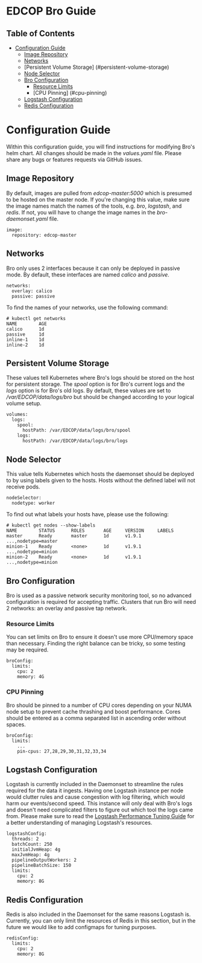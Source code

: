# EDCOP Bro Guide

Table of Contents
-----------------
 
* [Configuration Guide](#configuration-guide)
	* [Image Repository](#image-repository)
	* [Networks](#networks)
	* [Persistent Volume Storage] (#persistent-volume-storage)
	* [Node Selector](#node-selector)
	* [Bro Configuration](#bro-configuration)
		* [Resource Limits](#resource-limits)
		* [CPU Pinning] (#cpu-pinning)
	* [Logstash Configuration](#logstash-configuration)
	* [Redis Configuration](#redis-configuration)
	
# Configuration Guide

Within this configuration guide, you will find instructions for modifying Bro's helm chart. All changes should be made in the *values.yaml* file.
Please share any bugs or features requests via GitHub issues.
 
## Image Repository

By default, images are pulled from *edcop-master:5000* which is presumed to be hosted on the master node. If you're changing this value, make sure the image names match the names of the tools, e.g. *bro*, *logstash*, and *redis*. If not, you will have to change the image names in the *bro-daemonset.yaml* file.
 
```
image:
  repository: edcop-master
```
 
## Networks

Bro only uses 2 interfaces because it can only be deployed in passive mode. By default, these interfaces are named *calico* and *passive*. 

```
networks:
  overlay: calico
  passive: passive
```
 
To find the names of your networks, use the following command:
 
```
# kubectl get networks
NAME		AGE
calico		1d
passive		1d
inline-1	1d
inline-2	1d
```

## Persistent Volume Storage

These values tell Kubernetes where Bro's logs should be stored on the 
host for persistent storage. The *spool* option is for Bro's current 
logs and the *logs* option is for Bro's old logs. By default, these values are set to */var/EDCOP/data/logs/bro* but should be changed according to your logical volume setup. 

```
volumes:
  logs:
    spool: 
      hostPath: /var/EDCOP/data/logs/bro/spool
    logs: 
      hostPath: /var/EDCOP/data/logs/bro/logs   
```
	  
## Node Selector

This value tells Kubernetes which hosts the daemonset should be deployed to by using labels given to the hosts. Hosts without the defined label will not receive pods. 
 
```
nodeSelector:
  nodetype: worker
```
 
To find out what labels your hosts have, please use the following:
```
# kubectl get nodes --show-labels
NAME		STATUS		ROLES		AGE		VERSION		LABELS
master 		Ready		master		1d		v1.9.1		...,nodetype=master
minion-1	Ready		<none>		1d		v1.9.1		...,nodetype=minion
minion-2	Ready		<none>		1d		v1.9.1		...,nodetype=minion
```

## Bro Configuration

Bro is used as a passive network security monitoring tool, so no advanced configuration is required for accepting traffic. Clusters that run Bro will need 2 networks: an overlay and passive tap network. 

### Resource Limits

You can set limits on Bro to ensure it doesn't use more CPU/memory space than necessary. Finding the right balance can be tricky, so some testing may be required. 

```
broConfig:
  limits:
    cpu: 2
	memory: 4G
```

### CPU Pinning

Bro should be pinned to a number of CPU cores depending on your NUMA node setup to prevent cache thrashing and boost performance. Cores should be entered as a comma separated list in ascending order without spaces. 

```
broConfig:
  limits:
    ...
	pin-cpus: 27,28,29,30,31,32,33,34
```

## Logstash Configuration

Logstash is currently included in the Daemonset to streamline the rules required for the data it ingests. Having one Logstash instance per node would clutter rules and cause congestion with log filtering, which would harm our events/second speed. This instance will only deal with Bro's logs and doesn't need complicated filters to figure out which tool the logs came from.
Please make sure to read the [Logstash Performance Tuning Guide](https://www.elastic.co/guide/en/logstash/current/performance-troubleshooting.html) for a better understanding of managing Logstash's resources. 

```
logstashConfig:
  threads: 2 
  batchCount: 250
  initialJvmHeap: 4g
  maxJvmHeap: 4g
  pipelineOutputWorkers: 2 
  pipelineBatchSize: 150  
  limits:
    cpu: 2
    memory: 8G
```

## Redis Configuration

Redis is also included in the Daemonset for the same reasons Logstash is. Currently, you can only limit the resources of Redis in this section, but in the future we would like to add configmaps for tuning purposes. 

```
redisConfig:
  limits:
    cpu: 2
    memory: 8G
```
